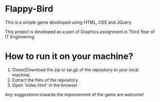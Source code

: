 # Flappy-Bird
This is a simple game developed using HTML, CSS and  JQuery

This project is developed as a part of Graphics assignment in Third Year of IT Engineering.

# How to run it on your machine?

1) Clone/Download the zip or tar.gz of the repository to your local machine.
2) Extract the files of the repository.
3) Open 'index.html' in the browser.

Any suggestions towards the improvement of the game are welcome!
